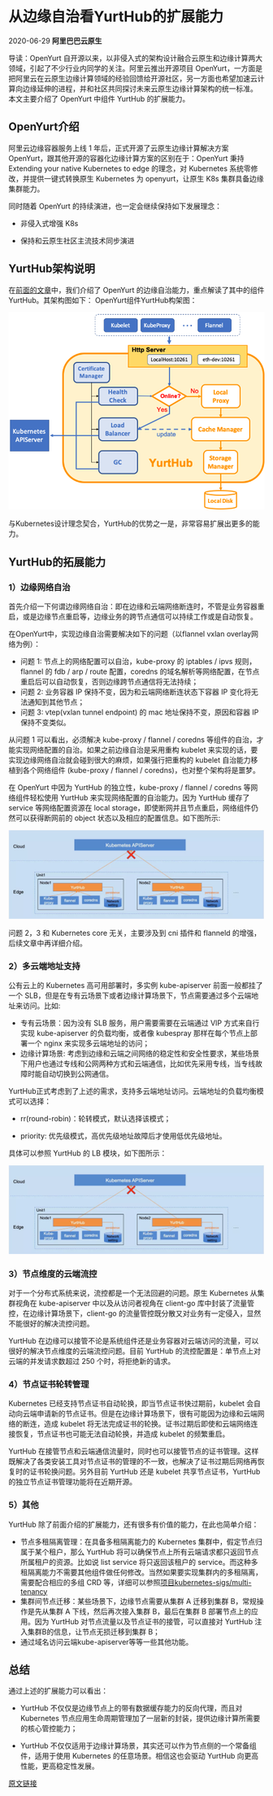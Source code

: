 # 从边缘自治看YurtHub的扩展能力
2020-06-29 **阿里巴巴云原生**

导读：OpenYurt 自开源以来，以非侵入式的架构设计融合云原生和边缘计算两大领域，引起了不少行业内同学的关注。阿里云推出开源项目 OpenYurt，一方面是把阿里云在云原生边缘计算领域的经验回馈给开源社区，另一方面也希望加速云计算向边缘延伸的进程，并和社区共同探讨未来云原生边缘计算架构的统一标准。
本文主要介绍了 OpenYurt 中组件 YurtHub 的扩展能力。


## OpenYurt介绍
阿里云边缘容器服务上线 1 年后，正式开源了云原生边缘计算解决方案 OpenYurt，跟其他开源的容器化边缘计算方案的区别在于：OpenYurt 秉持 Extending your native Kubernetes to edge 的理念，对 Kubernetes 系统零修改，并提供一键式转换原生 Kubernetes 为 openyurt，让原生 K8s 集群具备边缘集群能力。



同时随着 OpenYurt 的持续演进，也一定会继续保持如下发展理念：



- 非侵入式增强 K8s

- 保持和云原生社区主流技术同步演进


## YurtHub架构说明
在[前面的文章](OpenYurt-04.md)中，我们介绍了 OpenYurt 的边缘自治能力，重点解读了其中的组件 YurtHub。其架构图如下：
OpenYurt组件YurtHub构架图：

![image](../img/blog_img/yurthub.png)


与Kubernetes设计理念契合，YurtHub的优势之一是，非常容易扩展出更多的能力。


## YurtHub的拓展能力

### 1）边缘网络自治
首先介绍一下何谓边缘网络自治：即在边缘和云端网络断连时，不管是业务容器重启，或是边缘节点重启等，边缘业务的跨节点通信可以持续工作或是自动恢复。

在OpenYurt中，实现边缘自治需要解决如下的问题（以flannel vxlan overlay网络为例）：
- 问题 1: 节点上的网络配置可以自治，kube-proxy 的 iptables / ipvs 规则，flannel 的 fdb / arp / route 配置，coredns 的域名解析等网络配置，在节点重启后可以自动恢复，否则边缘跨节点通信将无法持续；
- 问题 2: 业务容器 IP 保持不变，因为和云端网络断连状态下容器 IP 变化将无法通知到其他节点；
- 问题 3: vtep(vxlan tunnel endpoint) 的 mac 地址保持不变，原因和容器 IP 保持不变类似。


从问题 1 可以看出，必须解决 kube-proxy / flannel / coredns 等组件的自治，才能实现网络配置的自治。如果之前边缘自治是采用重构 kubelet 来实现的话，要实现边缘网络自治就会碰到很大的麻烦，如果强行把重构的 kubelet 自治能力移植到各个网络组件 (kube-proxy / flannel / coredns)，也对整个架构将是噩梦。

在 OpenYurt 中因为 YurtHub 的独立性，kube-proxy / flannel / coredns 等网络组件轻松使用 YurtHub 来实现网络配置的自治能力。因为 YurtHub 缓存了 service 等网络配置资源在 local storage，即使断网并且节点重启，网络组件仍然可以获得断网前的 object 状态以及相应的配置信息。如下图所示:

![image](../img/blog_img/local_storage.png)


问题 2，3 和 Kubernetes core 无关，主要涉及到 cni 插件和 flanneld 的增强，后续文章中再详细介绍。
### 2）多云端地址支持
公有云上的 Kubernetes 高可用部署时，多实例 kube-apiserver 前面一般都挂了一个 SLB，但是在专有云场景下或者边缘计算场景下，节点需要通过多个云端地址来访问。比如:



- 专有云场景：因为没有 SLB 服务，用户需要需要在云端通过 VIP 方式来自行实现 kube-apiserver 的负载均衡，或者像 kubespray 那样在每个节点上部署一个 nginx 来实现多云端地址的访问；
- 边缘计算场景: 考虑到边缘和云端之间网络的稳定性和安全性要求，某些场景下用户也通过专线和公网两种方式和云端通信，比如优先采用专线，当专线故障时能自动切换到公网通信。



YurtHub正式考虑到了上述的需求，支持多云端地址访问。云端地址的负载均衡模式可以选择：
- rr(round-robin)：轮转模式，默认选择该模式；

- priority: 优先级模式，高优先级地址故障后才使用低优先级地址。

具体可以参照 YurtHub 的 LB 模块，如下图所示：

![image](../img/blog_img/local_storage.png)


### 3）节点维度的云端流控
对于一个分布式系统来说，流控都是一个无法回避的问题。原生 Kubernetes 从集群视角在 kube-apiserver 中以及从访问者视角在 client-go 库中封装了流量管控，在边缘计算场景下，client-go 的流量管控既分散又对业务有一定侵入，显然不能很好的解决流控问题。


YurtHub 在边缘可以接管不论是系统组件还是业务容器对云端访问的流量，可以很好的解决节点维度的云端流控问题。目前 YurtHub 的流控配置是：单节点上对云端的并发请求数超过 250 个时，将拒绝新的请求。


### 4）节点证书轮转管理
Kubernetes 已经支持节点证书自动轮换，即当节点证书快过期前，kubelet 会自动向云端申请新的节点证书。但是在边缘计算场景下，很有可能因为边缘和云端网络的断连，造成 kubelet 将无法完成证书的轮换。证书过期后即使和云端网络连接恢复，节点证书也可能无法自动轮换，并造成 kubelet 的频繁重启。



YurtHub 在接管节点和云端通信流量时，同时也可以接管节点的证书管理。这样既解决了各类安装工具对节点证书的管理的不一致，也解决了证书过期后网络再恢复时的证书轮换问题。另外目前 YurtHub 还是 kubelet 共享节点证书，YurtHub 的独立节点证书管理功能将在近期开源。



### 5）其他
YurtHub 除了前面介绍的扩展能力，还有很多有价值的能力，在此也简单介绍：
- 节点多租隔离管理：在具备多租隔离能力的 Kubernetes 集群中，假定节点归属于某个租户，那么 YurtHub 将可以确保节点上所有云端请求都只返回节点所属租户的资源。比如说 list service 将只返回该租户的 service。而这种多租隔离能力不需要其他组件做任何修改。当然如果要实现集群内的多租隔离，需要配合相应的多组 CRD 等，详细可以参照[项目kubernetes-sigs/multi-tenancy](https://github.com/kubernetes-sigs/multi-tenancy)
- 集群间节点迁移：某些场景下，边缘节点需要从集群 A 迁移到集群 B，常规操作是先从集群 A 下线，然后再次接入集群 B，最后在集群 B 部署节点上的应用。因为 YurtHub 对节点流量以及节点证书的接管，可以直接对 YurtHub 注入集群B的信息，让节点无损迁移到集群 B；
- 通过域名访问云端kube-apiserver等等一些其他功能。




## 总结
通过上述的扩展能力可以看出：



- YurtHub 不仅仅是边缘节点上的带有数据缓存能力的反向代理，而且对 Kubernetes 节点应用生命周期管理加了一层新的封装，提供边缘计算所需要的核心管控能力；

 

- YurtHub 不仅仅适用于边缘计算场景，其实还可以作为节点侧的一个常备组件，适用于使用 Kubernetes 的任意场景。相信这也会驱动 YurtHub 向更高性能，更高稳定性发展。

[原文链接](https://mp.weixin.qq.com/s/gYxK3GLhDRNkHibYgTchOg)